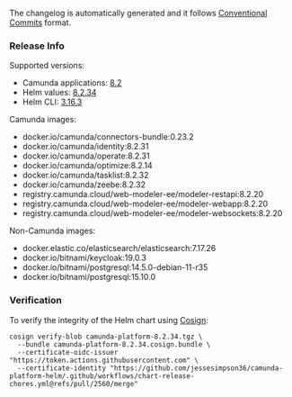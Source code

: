 The changelog is automatically generated and it follows [Conventional Commits](https://www.conventionalcommits.org/en/v1.0.0/) format.
<!-- generated by git-cliff -->
### Release Info

Supported versions:

- Camunda applications: [8.2](https://github.com/camunda/camunda-platform/releases?q=tag%3A8.2&expanded=true)
- Helm values: [8.2.34](https://artifacthub.io/packages/helm/camunda/camunda-platform/8.2.34#parameters)
- Helm CLI: [3.16.3](https://github.com/helm/helm/releases/tag/v3.16.3)

Camunda images:

- docker.io/camunda/connectors-bundle:0.23.2
- docker.io/camunda/identity:8.2.31
- docker.io/camunda/operate:8.2.31
- docker.io/camunda/optimize:8.2.14
- docker.io/camunda/tasklist:8.2.32
- docker.io/camunda/zeebe:8.2.32
- registry.camunda.cloud/web-modeler-ee/modeler-restapi:8.2.20
- registry.camunda.cloud/web-modeler-ee/modeler-webapp:8.2.20
- registry.camunda.cloud/web-modeler-ee/modeler-websockets:8.2.20

Non-Camunda images:

- docker.elastic.co/elasticsearch/elasticsearch:7.17.26
- docker.io/bitnami/keycloak:19.0.3
- docker.io/bitnami/postgresql:14.5.0-debian-11-r35
- docker.io/bitnami/postgresql:15.10.0

### Verification

To verify the integrity of the Helm chart using [Cosign](https://docs.sigstore.dev/signing/quickstart/):

```shell
cosign verify-blob camunda-platform-8.2.34.tgz \
  --bundle camunda-platform-8.2.34.cosign.bundle \
  --certificate-oidc-issuer "https://token.actions.githubusercontent.com" \
  --certificate-identity "https://github.com/jessesimpson36/camunda-platform-helm/.github/workflows/chart-release-chores.yml@refs/pull/2560/merge"
```
